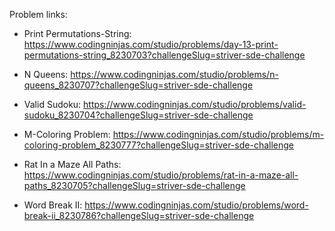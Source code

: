 Problem links:

-    Print Permutations-String: https://www.codingninjas.com/studio/problems/day-13-print-permutations-string_8230703?challengeSlug=striver-sde-challenge

-   N Queens: https://www.codingninjas.com/studio/problems/n-queens_8230707?challengeSlug=striver-sde-challenge

-   Valid Sudoku: https://www.codingninjas.com/studio/problems/valid-sudoku_8230704?challengeSlug=striver-sde-challenge

-   M-Coloring Problem: https://www.codingninjas.com/studio/problems/m-coloring-problem_8230777?challengeSlug=striver-sde-challenge

-   Rat In a Maze All Paths: https://www.codingninjas.com/studio/problems/rat-in-a-maze-all-paths_8230705?challengeSlug=striver-sde-challenge

-   Word Break II: https://www.codingninjas.com/studio/problems/word-break-ii_8230786?challengeSlug=striver-sde-challenge



